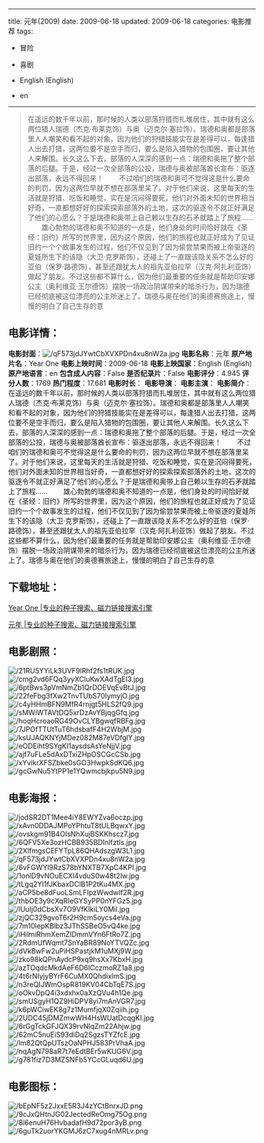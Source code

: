 
---
title: 元年(2009)
date: 2009-06-18
updated: 2009-06-18
categories: 电影推荐
tags:
- 冒险
- 喜剧

- English (English)
- en
---


> 在遥远的数千年以前，那时候的人类以部落狩猎而扎堆居住，其中就有这么两位猎人瑞德（杰克·布莱克饰）与奥（迈克尔·塞拉饰）。瑞德和奥都是部落里人人嘲笑和看不起的对象，因为他们的狩猎技能实在是差得可以，每逢猎人出去打猎，这两位要不是空手而归，要么是陷入猎物的包围圈，要让其他人来解围。长久这么下去，部落的人深深的感到一点：瑞德和奥拖了整个部落的后腿。于是，经过一次全部落的公投，瑞德与奥被部落酋长宣布：驱逐出部落，永远不得回来！  　　不过咱们的瑞德和奥可不觉得这是什么要命的判罚，因为这两位早就不想在部落里呆了。对于他们来说，这里每天的生活就是狩猎、吃饭和睡觉，实在是沉闷得要死，他们对外面未知的世界相当好奇，一直都想好好的探索探索部落外的土地，这次的驱逐令不就正好满足了他们的心愿么？于是瑞德和奥带上自己赖以生存的石矛就踏上了旅程……  　　雄心勃勃的瑞德和奥不知道的一点是，他们身处的时间恰好就在《圣经：旧约》所写的世界里，因为这个原因，他们的旅程也就正好成为了见证旧约一个个故事发生的过程，他们不仅见到了因为偷尝禁果而被上帝驱逐的夏娃所生下的该隐（大卫·克罗斯饰），还碰上了一直跟该隐关系不怎么好的亚伯（保罗·路德饰），甚至还跟犹太人的祖先亚伯拉罕（汉克·阿扎利亚饰）做起了朋友。不过这些都不算什么，因为他们最重要的任务就是帮助印安娜公主（奥利维亚·王尔德饰）摆脱一场政治阴谋带来的暗杀行为，因为瑞德已经彻底被这位漂亮的公主所迷上了。瑞德与奥在他们的奥德赛旅途上，慢慢的明白了自己生存的意

## **电影详情**：

**电影封面**：<img src="https://image.tmdb.org/t/p/w200/qF573jdJYwtCbXVXPDn4xu8nW2a.jpg" alt="/qF573jdJYwtCbXVXPDn4xu8nW2a.jpg" title="/qF573jdJYwtCbXVXPDn4xu8nW2a.jpg">
**电影名称**：元年
**原产地片名**：Year One
**电影上映时间**：2009-06-18
**电影上映国家**：English (English)
**原产地语言**：en
**包含成人内容**：False
**是否纪录片**：False
**电影评分**：4.945
**评分人数**：1769
**热门程度**：17.681
**电影时长**：
**电影导演**：
**电影主演**：
**电影简介**：在遥远的数千年以前，那时候的人类以部落狩猎而扎堆居住，其中就有这么两位猎人瑞德（杰克·布莱克饰）与奥（迈克尔·塞拉饰）。瑞德和奥都是部落里人人嘲笑和看不起的对象，因为他们的狩猎技能实在是差得可以，每逢猎人出去打猎，这两位要不是空手而归，要么是陷入猎物的包围圈，要让其他人来解围。长久这么下去，部落的人深深的感到一点：瑞德和奥拖了整个部落的后腿。于是，经过一次全部落的公投，瑞德与奥被部落酋长宣布：驱逐出部落，永远不得回来！  　　不过咱们的瑞德和奥可不觉得这是什么要命的判罚，因为这两位早就不想在部落里呆了。对于他们来说，这里每天的生活就是狩猎、吃饭和睡觉，实在是沉闷得要死，他们对外面未知的世界相当好奇，一直都想好好的探索探索部落外的土地，这次的驱逐令不就正好满足了他们的心愿么？于是瑞德和奥带上自己赖以生存的石矛就踏上了旅程……  　　雄心勃勃的瑞德和奥不知道的一点是，他们身处的时间恰好就在《圣经：旧约》所写的世界里，因为这个原因，他们的旅程也就正好成为了见证旧约一个个故事发生的过程，他们不仅见到了因为偷尝禁果而被上帝驱逐的夏娃所生下的该隐（大卫·克罗斯饰），还碰上了一直跟该隐关系不怎么好的亚伯（保罗·路德饰），甚至还跟犹太人的祖先亚伯拉罕（汉克·阿扎利亚饰）做起了朋友。不过这些都不算什么，因为他们最重要的任务就是帮助印安娜公主（奥利维亚·王尔德饰）摆脱一场政治阴谋带来的暗杀行为，因为瑞德已经彻底被这位漂亮的公主所迷上了。瑞德与奥在他们的奥德赛旅途上，慢慢的明白了自己生存的意

## **下载地址**：
[Year One |专业的种子搜索、磁力链接搜索引擎](https://movie.amd794.com:2083/?search=Year%20One&ordering=&mode=match_phrase&page_size=10&page=1)

[元年 |专业的种子搜索、磁力链接搜索引擎](https://movie.amd794.com:2083/?search=%E5%85%83%E5%B9%B4&ordering=&mode=match_phrase&page_size=10&page=1)
 

## **电影剧照**：
<img src="https://image.tmdb.org/t/p/original/21RU5YYiLk3UVF9lRhf2fs1tRUK.jpg" alt="/21RU5YYiLk3UVF9lRhf2fs1tRUK.jpg" title="/21RU5YYiLk3UVF9lRhf2fs1tRUK.jpg"><img src="https://image.tmdb.org/t/p/original/cmg2vd6FQq3yyXCluKwXAdTgEI3.jpg" alt="/cmg2vd6FQq3yyXCluKwXAdTgEI3.jpg" title="/cmg2vd6FQq3yyXCluKwXAdTgEI3.jpg"><img src="https://image.tmdb.org/t/p/original/6ptBws3pVmNmZb1QrDOEVqEvBtJ.jpg" alt="/6ptBws3pVmNmZb1QrDOEVqEvBtJ.jpg" title="/6ptBws3pVmNmZb1QrDOEVqEvBtJ.jpg"><img src="https://image.tmdb.org/t/p/original/22feFbg3fXw2TnvTUbS70IymyjO.jpg" alt="/22feFbg3fXw2TnvTUbS70IymyjO.jpg" title="/22feFbg3fXw2TnvTUbS70IymyjO.jpg"><img src="https://image.tmdb.org/t/p/original/c4yHHmBFN9MfR4rnjgt5HLS2fQ9.jpg" alt="/c4yHHmBFN9MfR4rnjgt5HLS2fQ9.jpg" title="/c4yHHmBFN9MfR4rnjgt5HLS2fQ9.jpg"><img src="https://image.tmdb.org/t/p/original/sMWiWTAVtDQ5xrDzAvYBjqgGfq.jpg" alt="/sMWiWTAVtDQ5xrDzAvYBjqgGfq.jpg" title="/sMWiWTAVtDQ5xrDzAvYBjqgGfq.jpg"><img src="https://image.tmdb.org/t/p/original/hoqHcroaoRG49OvCLYBgwqfRBFg.jpg" alt="/hoqHcroaoRG49OvCLYBgwqfRBFg.jpg" title="/hoqHcroaoRG49OvCLYBgwqfRBFg.jpg"><img src="https://image.tmdb.org/t/p/original/7JPOfTTUtTuT6hdsbafF4H2WbjM.jpg" alt="/7JPOfTTUtTuT6hdsbafF4H2WbjM.jpg" title="/7JPOfTTUtTuT6hdsbafF4H2WbjM.jpg"><img src="https://image.tmdb.org/t/p/original/ksUJAQKNYjMDez082M87eVDfglY.jpg" alt="/ksUJAQKNYjMDez082M87eVDfglY.jpg" title="/ksUJAQKNYjMDez082M87eVDfglY.jpg"><img src="https://image.tmdb.org/t/p/original/eODEiht9SYgKI1aysdsAsYeNjjV.jpg" alt="/eODEiht9SYgKI1aysdsAsYeNjjV.jpg" title="/eODEiht9SYgKI1aysdsAsYeNjjV.jpg"><img src="https://image.tmdb.org/t/p/original/ajf7uFLe5dAxDTxiZHpOSCGcCSb.jpg" alt="/ajf7uFLe5dAxDTxiZHpOSCGcCSb.jpg" title="/ajf7uFLe5dAxDTxiZHpOSCGcCSb.jpg"><img src="https://image.tmdb.org/t/p/original/xYvikrXFSZbke0sGO3HwpkSdKQ6.jpg" alt="/xYvikrXFSZbke0sGO3HwpkSdKQ6.jpg" title="/xYvikrXFSZbke0sGO3HwpkSdKQ6.jpg"><img src="https://image.tmdb.org/t/p/original/gcGwNu5YtPP1e1YQwmcbjkpu5N9.jpg" alt="/gcGwNu5YtPP1e1YQwmcbjkpu5N9.jpg" title="/gcGwNu5YtPP1e1YQwmcbjkpu5N9.jpg">

## **电影海报**：
<img src="https://image.tmdb.org/t/p/original/jodSR2DT1Mee4iY8EWYZva6oczp.jpg" alt="/jodSR2DT1Mee4iY8EWYZva6oczp.jpg" title="/jodSR2DT1Mee4iY8EWYZva6oczp.jpg"><img src="https://image.tmdb.org/t/p/original/xAvn0DDAJMPoYPhtuT8tULBqwxY.jpg" alt="/xAvn0DDAJMPoYPhtuT8tULBqwxY.jpg" title="/xAvn0DDAJMPoYPhtuT8tULBqwxY.jpg"><img src="https://image.tmdb.org/t/p/original/ovskgm91B4OIsNhXujBSKKhscz7.jpg" alt="/ovskgm91B4OIsNhXujBSKKhscz7.jpg" title="/ovskgm91B4OIsNhXujBSKKhscz7.jpg"><img src="https://image.tmdb.org/t/p/original/6QFV5Xe3ozHCBB935BDInlfztIs.jpg" alt="/6QFV5Xe3ozHCBB935BDInlfztIs.jpg" title="/6QFV5Xe3ozHCBB935BDInlfztIs.jpg"><img src="https://image.tmdb.org/t/p/original/2XlfmgsCEFYTpL86QHAdszgW3L1.jpg" alt="/2XlfmgsCEFYTpL86QHAdszgW3L1.jpg" title="/2XlfmgsCEFYTpL86QHAdszgW3L1.jpg"><img src="https://image.tmdb.org/t/p/original/qF573jdJYwtCbXVXPDn4xu8nW2a.jpg" alt="/qF573jdJYwtCbXVXPDn4xu8nW2a.jpg" title="/qF573jdJYwtCbXVXPDn4xu8nW2a.jpg"><img src="https://image.tmdb.org/t/p/original/6vFGWYl9RzS78bYNXTB7XpC4KPI.jpg" alt="/6vFGWYl9RzS78bYNXTB7XpC4KPI.jpg" title="/6vFGWYl9RzS78bYNXTB7XpC4KPI.jpg"><img src="https://image.tmdb.org/t/p/original/1onlD9vNOuECXl4vduS0w48t2lw.jpg" alt="/1onlD9vNOuECXl4vduS0w48t2lw.jpg" title="/1onlD9vNOuECXl4vduS0w48t2lw.jpg"><img src="https://image.tmdb.org/t/p/original/tLgq2YI1fJKbaxDClB1P2tKu4MX.jpg" alt="/tLgq2YI1fJKbaxDClB1P2tKu4MX.jpg" title="/tLgq2YI1fJKbaxDClB1P2tKu4MX.jpg"><img src="https://image.tmdb.org/t/p/original/aCP5be8dFuoLSmLFIpzWwdwlf2R.jpg" alt="/aCP5be8dFuoLSmLFIpzWwdwlf2R.jpg" title="/aCP5be8dFuoLSmLFIpzWwdwlf2R.jpg"><img src="https://image.tmdb.org/t/p/original/thbOE3y9cXqRIeGYSyPP0nYFGz5.jpg" alt="/thbOE3y9cXqRIeGYSyPP0nYFGz5.jpg" title="/thbOE3y9cXqRIeGYSyPP0nYFGz5.jpg"><img src="https://image.tmdb.org/t/p/original/lUuIj0dCbsXv7O9VfKlkiLY0Mil.jpg" alt="/lUuIj0dCbsXv7O9VfKlkiLY0Mil.jpg" title="/lUuIj0dCbsXv7O9VfKlkiLY0Mil.jpg"><img src="https://image.tmdb.org/t/p/original/zjQC329gvoT6r2H9cm5oycs4eVa.jpg" alt="/zjQC329gvoT6r2H9cm5oycs4eVa.jpg" title="/zjQC329gvoT6r2H9cm5oycs4eVa.jpg"><img src="https://image.tmdb.org/t/p/original/7m10lepKBlbz3JThSSBeO5vQ4ke.jpg" alt="/7m10lepKBlbz3JThSSBeO5vQ4ke.jpg" title="/7m10lepKBlbz3JThSSBeO5vQ4ke.jpg"><img src="https://image.tmdb.org/t/p/original/iHilmiRhmXemZIDmmVYn6FtRo7Z.jpg" alt="/iHilmiRhmXemZIDmmVYn6FtRo7Z.jpg" title="/iHilmiRhmXemZIDmmVYn6FtRo7Z.jpg"><img src="https://image.tmdb.org/t/p/original/2RdmUfWqmt7SnYaBR89NoYTVQZc.jpg" alt="/2RdmUfWqmt7SnYaBR89NoYTVQZc.jpg" title="/2RdmUfWqmt7SnYaBR89NoYTVQZc.jpg"><img src="https://image.tmdb.org/t/p/original/dVkBwFw2uPiHSPastjkM1uMXj9W.jpg" alt="/dVkBwFw2uPiHSPastjkM1uMXj9W.jpg" title="/dVkBwFw2uPiHSPastjkM1uMXj9W.jpg"><img src="https://image.tmdb.org/t/p/original/zko98kQPnAydcP9xq9hsXx7KbxH.jpg" alt="/zko98kQPnAydcP9xq9hsXx7KbxH.jpg" title="/zko98kQPnAydcP9xq9hsXx7KbxH.jpg"><img src="https://image.tmdb.org/t/p/original/azTOqdcMkdAeF6D6lCczmoRZ1a8.jpg" alt="/azTOqdcMkdAeF6D6lCczmoRZ1a8.jpg" title="/azTOqdcMkdAeF6D6lCczmoRZ1a8.jpg"><img src="https://image.tmdb.org/t/p/original/4t6rNIyjyBYrF6CuMX0QhdixlmS.jpg" alt="/4t6rNIyjyBYrF6CuMX0QhdixlmS.jpg" title="/4t6rNIyjyBYrF6CuMX0QhdixlmS.jpg"><img src="https://image.tmdb.org/t/p/original/n3reQIJWmOspR819KV04CbTqE7S.jpg" alt="/n3reQIJWmOspR819KV04CbTqE7S.jpg" title="/n3reQIJWmOspR819KV04CbTqE7S.jpg"><img src="https://image.tmdb.org/t/p/original/oOkvDpQ4i3xdxhx0aXzQVu4h1Qe.jpg" alt="/oOkvDpQ4i3xdxhx0aXzQVu4h1Qe.jpg" title="/oOkvDpQ4i3xdxhx0aXzQVu4h1Qe.jpg"><img src="https://image.tmdb.org/t/p/original/smUSgyH1QZ9HiDPV8yi7mAnVGR7.jpg" alt="/smUSgyH1QZ9HiDPV8yi7mAnVGR7.jpg" title="/smUSgyH1QZ9HiDPV8yi7mAnVGR7.jpg"><img src="https://image.tmdb.org/t/p/original/k6pWCiwEK8g7z1MumfjqX0Zqiih.jpg" alt="/k6pWCiwEK8g7z1MumfjqX0Zqiih.jpg" title="/k6pWCiwEK8g7z1MumfjqX0Zqiih.jpg"><img src="https://image.tmdb.org/t/p/original/2UDC45jDMZmwWH4HsWUatDcqgKI.jpg" alt="/2UDC45jDMZmwWH4HsWUatDcqgKI.jpg" title="/2UDC45jDMZmwWH4HsWUatDcqgKI.jpg"><img src="https://image.tmdb.org/t/p/original/6rGgTckGFJQX39rvNlqZm22Ahjw.jpg" alt="/6rGgTckGFJQX39rvNlqZm22Ahjw.jpg" title="/6rGgTckGFJQX39rvNlqZm22Ahjw.jpg"><img src="https://image.tmdb.org/t/p/original/62mC5nuEiS93diDq2SgzsTYZfcE.jpg" alt="/62mC5nuEiS93diDq2SgzsTYZfcE.jpg" title="/62mC5nuEiS93diDq2SgzsTYZfcE.jpg"><img src="https://image.tmdb.org/t/p/original/lm82QtQpUTszOaNPHJ583PrVhaA.jpg" alt="/lm82QtQpUTszOaNPHJ583PrVhaA.jpg" title="/lm82QtQpUTszOaNPHJ583PrVhaA.jpg"><img src="https://image.tmdb.org/t/p/original/nqAgN798aR7t7eEdtBEr5wKUG6V.jpg" alt="/nqAgN798aR7t7eEdtBEr5wKUG6V.jpg" title="/nqAgN798aR7t7eEdtBEr5wKUG6V.jpg"><img src="https://image.tmdb.org/t/p/original/g781fiz7D3MZSNFb5YCcGLuqd6U.jpg" alt="/g781fiz7D3MZSNFb5YCcGLuqd6U.jpg" title="/g781fiz7D3MZSNFb5YCcGLuqd6U.jpg">

## **电影图标**：
<img src="https://image.tmdb.org/t/p/original/bEpNF5z2JxxE5R3J4zYCtBnrxJD.png" alt="/bEpNF5z2JxxE5R3J4zYCtBnrxJD.png" title="/bEpNF5z2JxxE5R3J4zYCtBnrxJD.png"><img src="https://image.tmdb.org/t/p/original/9cJxQHtnJG02JectedReOmg75Og.png" alt="/9cJxQHtnJG02JectedReOmg75Og.png" title="/9cJxQHtnJG02JectedReOmg75Og.png"><img src="https://image.tmdb.org/t/p/original/8i6enuH76HvbadafH9d72por3yB.png" alt="/8i6enuH76HvbadafH9d72por3yB.png" title="/8i6enuH76HvbadafH9d72por3yB.png"><img src="https://image.tmdb.org/t/p/original/6guTk2uorYKGMJ6zC7xug4nMRLv.png" alt="/6guTk2uorYKGMJ6zC7xug4nMRLv.png" title="/6guTk2uorYKGMJ6zC7xug4nMRLv.png">

